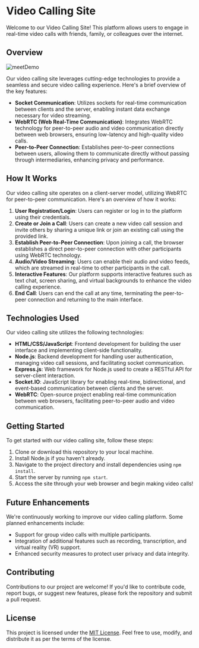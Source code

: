 # Video Calling Site

Welcome to our Video Calling Site! This platform allows users to engage in real-time video calls with friends, family, or colleagues over the internet.

## Overview

![meetDemo](https://github.com/massifcoder/kinjoMeet/assets/81623465/5d3c9ee4-e487-4771-becd-bb19ecdfb8b6)

Our video calling site leverages cutting-edge technologies to provide a seamless and secure video calling experience. Here's a brief overview of the key features:

- **Socket Communication**: Utilizes sockets for real-time communication between clients and the server, enabling instant data exchange necessary for video streaming.
- **WebRTC (Web Real-Time Communication)**: Integrates WebRTC technology for peer-to-peer audio and video communication directly between web browsers, ensuring low-latency and high-quality video calls.
- **Peer-to-Peer Connection**: Establishes peer-to-peer connections between users, allowing them to communicate directly without passing through intermediaries, enhancing privacy and performance.

## How It Works

Our video calling site operates on a client-server model, utilizing WebRTC for peer-to-peer communication. Here's an overview of how it works:

1. **User Registration/Login**: Users can register or log in to the platform using their credentials.
2. **Create or Join a Call**: Users can create a new video call session and invite others by sharing a unique link or join an existing call using the provided link.
3. **Establish Peer-to-Peer Connection**: Upon joining a call, the browser establishes a direct peer-to-peer connection with other participants using WebRTC technology.
4. **Audio/Video Streaming**: Users can enable their audio and video feeds, which are streamed in real-time to other participants in the call.
5. **Interactive Features**: Our platform supports interactive features such as text chat, screen sharing, and virtual backgrounds to enhance the video calling experience.
6. **End Call**: Users can end the call at any time, terminating the peer-to-peer connection and returning to the main interface.

## Technologies Used

Our video calling site utilizes the following technologies:

- **HTML/CSS/JavaScript**: Frontend development for building the user interface and implementing client-side functionality.
- **Node.js**: Backend development for handling user authentication, managing video call sessions, and facilitating socket communication.
- **Express.js**: Web framework for Node.js used to create a RESTful API for server-client interaction.
- **Socket.IO**: JavaScript library for enabling real-time, bidirectional, and event-based communication between clients and the server.
- **WebRTC**: Open-source project enabling real-time communication between web browsers, facilitating peer-to-peer audio and video communication.

## Getting Started

To get started with our video calling site, follow these steps:

1. Clone or download this repository to your local machine.
2. Install Node.js if you haven't already.
3. Navigate to the project directory and install dependencies using `npm install`.
4. Start the server by running `npm start`.
5. Access the site through your web browser and begin making video calls!

## Future Enhancements

We're continuously working to improve our video calling platform. Some planned enhancements include:

- Support for group video calls with multiple participants.
- Integration of additional features such as recording, transcription, and virtual reality (VR) support.
- Enhanced security measures to protect user privacy and data integrity.

## Contributing

Contributions to our project are welcome! If you'd like to contribute code, report bugs, or suggest new features, please fork the repository and submit a pull request.

## License

This project is licensed under the [MIT License](LICENSE). Feel free to use, modify, and distribute it as per the terms of the license.
